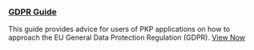 
### [GDPR Guide](/gdpr/en)

This guide provides advice for users of PKP applications on how to approach the EU General Data Protection Regulation (GDPR). [View Now](/gdpr/en)

